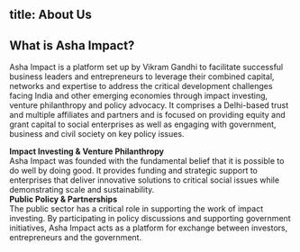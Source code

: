 title: About Us
---


What is Asha Impact?
---------------------

Asha Impact is a platform set up by Vikram Gandhi to facilitate successful business leaders and entrepreneurs to leverage their combined capital, networks and expertise to address the critical development challenges facing India and other emerging economies through impact investing, venture philanthropy and policy advocacy.
It comprises a Delhi-based trust and multiple affiliates and partners and is focused on providing equity and grant capital to social enterprises as well as engaging with government, business and civil society on key policy issues.

<div class="col-sm-6">
<strong>Impact Investing & Venture Philanthropy</strong><br/>
         Asha Impact was founded with the fundamental belief that it is possible to do well by doing good. It provides funding and strategic support to enterprises that deliver innovative solutions to critical social issues while demonstrating scale and sustainability.
         </div>

<div class="col-sm-6">
        <strong> Public Policy & Partnerships </strong><br/>
       The public sector has a critical role in supporting the work of impact investing. By participating in policy discussions and supporting government initiatives, Asha Impact acts as a platform for exchange between investors, entrepreneurs and the government.

</div>